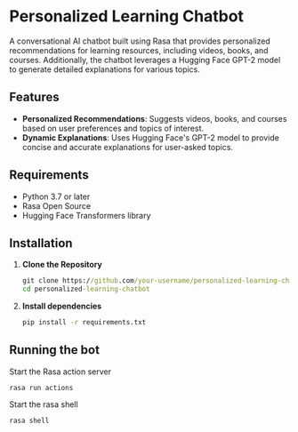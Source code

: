 # Personalized Learning Chatbot

A conversational AI chatbot built using Rasa that provides personalized recommendations for learning resources, including videos, books, and courses. Additionally, the chatbot leverages a Hugging Face GPT-2 model to generate detailed explanations for various topics.

## Features

- **Personalized Recommendations**: Suggests videos, books, and courses based on user preferences and topics of interest.
- **Dynamic Explanations**: Uses Hugging Face's GPT-2 model to provide concise and accurate explanations for user-asked topics.

## Requirements

- Python 3.7 or later
- Rasa Open Source
- Hugging Face Transformers library

## Installation

1. **Clone the Repository**
   ```cmd
   git clone https://github.com/your-username/personalized-learning-chatbot.git
   cd personalized-learning-chatbot

2. **Install dependencies**
   ```cmd
   pip install -r requirements.txt

## Running the bot
Start the Rasa action server
```
rasa run actions
```
Start the rasa shell
```
rasa shell
```
